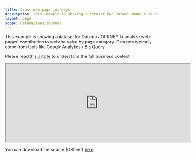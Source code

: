 ```yaml
---
title: Cross web page journeys
description: This example is showing a dataset for Datama JOURNEY to analyze web pages' contribution to website value by page category.
layout: page
scope: Datama/saas/journey
---
```


This example is showing a dataset for Datama JOURNEY to analyze web pages' contribution to website value by page category.
Datasets typically come from tools like Google Analytics / Big Query

Please [read this article](https://Datama.fr/2020/05/12/getting-value-out-of-a-sunburst/) to understand the full business context

<center><iframe src="https://docs.google.com/spreadsheets/d/e/2PACX-1vRGH2q-ug3Pn-QjYmDDPDUR0u2Kzy2YOo_btZBfOgIc5J56FiJA8QbfHtuSFV2NuiOKhBtR5ZrK6mFk/pubhtml?gid=0&amp;single=true&amp;widget=true&amp;headers=false" width="610" height="260"></iframe></center>

You can download the source (GSheet) [here](https://docs.google.com/spreadsheets/d/1Z2JovUx_q7uLR2iy_fukiJWpIrA1o5wfvfnaHQUgBE4/edit#gid=0)
